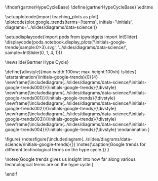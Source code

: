 \ifndef{gartnerHypeCycleBase}
\define{gartnerHypeCycleBase}
\editme

\setupplotcode{import teaching_plots as plot}
\plotcode{plot.google_trends(terms=[\terms], 
                  initials='\initials', 
				  diagrams='../slides/diagrams/data-science')}
				  
\setupdisplaycode{import pods
from ipywidgets import IntSlider}
\displaycode{pods.notebook.display_plots('\initials-google-trends{sample:0>3}.svg', 
                            '../slides/diagrams/data-science/', sample=IntSlider(0, 1, 4, 1))}

\newslide{Gartner Hype Cycle}

\define{\divstyle}{max-width:100vw; max-height:100vh}
\slides{
\startanimation{\initials-google-trends}{0}{4}
\newframe{\includediagram{../slides/diagrams/data-science/\initials-google-trends000}}{\initials-google-trends}{\divstyle}
\newframe{\includediagram{../slides/diagrams/data-science/\initials-google-trends001}}{\initials-google-trends}{\divstyle}
\newframe{\includediagram{../slides/diagrams/data-science/\initials-google-trends002}}{\initials-google-trends}{\divstyle}
\newframe{\includediagram{../slides/diagrams/data-science/\initials-google-trends003}}{\initials-google-trends}{\divstyle}
\newframe{\includediagram{../slides/diagrams/data-science/\initials-google-trends004}}{\initials-google-trends}{\divstyle}
\endanimation
}

\figure{
\notesfigure{\includediagram{../slides/diagrams/data-science/\initials-google-trends}{}}
\notes{\caption{Google trends for different technological terms on the hype cycle.}}
}

\notes{Google trends gives us insight into how far along various technological terms are on the hype cycle.}

\endif
